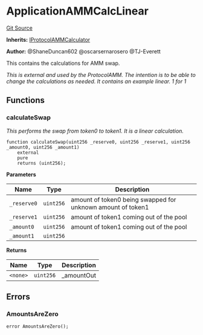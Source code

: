 # ApplicationAMMCalcLinear
[Git Source](https://github.com/thrackle-io/rules-protocol/blob/ca661487b49e5b916c4fa8811d6bdafbe530a6c8/src/example/liquidity/ApplicationAMMCalcLinear.sol)

**Inherits:**
[IProtocolAMMCalculator](/src/liquidity/IProtocolAMMCalculator.sol/interface.IProtocolAMMCalculator.md)

**Author:**
@ShaneDuncan602 @oscarsernarosero @TJ-Everett

This contains the calculations for AMM swap.

*This is external and used by the ProtocolAMM. The intention is to be able to change the calculations
as needed. It contains an example linear. 1 for 1*


## Functions
### calculateSwap

*This performs the swap from token0 to token1. It is a linear calculation.*


```solidity
function calculateSwap(uint256 _reserve0, uint256 _reserve1, uint256 _amount0, uint256 _amount1)
    external
    pure
    returns (uint256);
```
**Parameters**

|Name|Type|Description|
|----|----|-----------|
|`_reserve0`|`uint256`|amount of token0 being swapped for unknown amount of token1|
|`_reserve1`|`uint256`|amount of token1 coming out of the pool|
|`_amount0`|`uint256`|amount of token1 coming out of the pool|
|`_amount1`|`uint256`||

**Returns**

|Name|Type|Description|
|----|----|-----------|
|`<none>`|`uint256`|_amountOut|


## Errors
### AmountsAreZero

```solidity
error AmountsAreZero();
```

